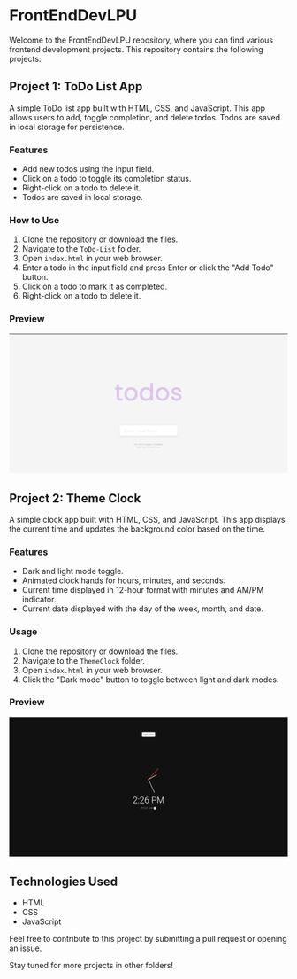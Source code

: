 # FrontEndDevLPU

Welcome to the FrontEndDevLPU repository, where you can find various frontend development projects. This repository contains the following projects:

## Project 1: ToDo List App
A simple ToDo list app built with HTML, CSS, and JavaScript. This app allows users to add, toggle completion, and delete todos. Todos are saved in local storage for persistence.

### Features
- Add new todos using the input field.
- Click on a todo to toggle its completion status.
- Right-click on a todo to delete it.
- Todos are saved in local storage.

### How to Use
1. Clone the repository or download the files.
2. Navigate to the `ToDo-List` folder.
3. Open `index.html` in your web browser.
4. Enter a todo in the input field and press Enter or click the "Add Todo" button.
5. Click on a todo to mark it as completed.
6. Right-click on a todo to delete it.

### Preview
![Todo List App Preview](/ToDo-List/ToDoList-Preview.png)

## Project 2: Theme Clock
A simple clock app built with HTML, CSS, and JavaScript. This app displays the current time and updates the background color based on the time.

### Features

- Dark and light mode toggle.
- Animated clock hands for hours, minutes, and seconds.
- Current time displayed in 12-hour format with minutes and AM/PM indicator.
- Current date displayed with the day of the week, month, and date.

### Usage

1. Clone the repository or download the files.
2. Navigate to the `ThemeClock` folder.
3. Open `index.html` in your web browser.
4. Click the "Dark mode" button to toggle between light and dark modes.

### Preview

![Theme Clock Preview](/ThemeClock/ThemeClock-Preview.png)


## Technologies Used
- HTML
- CSS
- JavaScript

Feel free to contribute to this project by submitting a pull request or opening an issue.

Stay tuned for more projects in other folders!
